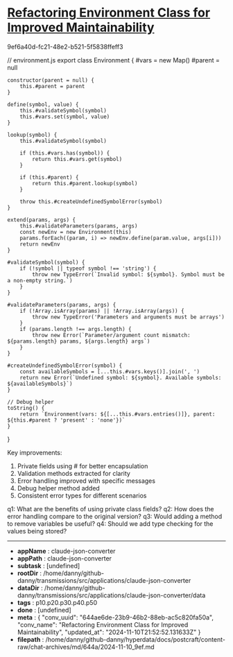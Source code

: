 # [Refactoring Environment Class for Improved Maintainability](https://claude.ai/chat/644ae6de-23b9-46b2-88eb-ac5c820fa50a)

9ef6a40d-fc21-48e2-b521-5f5838ffeff3

 

<antArtifact identifier="refactored-environment" type="application/vnd.ant.code" language="javascript" title="Refactored Environment Class">
// environment.js
export class Environment {
    #vars = new Map()
    #parent = null

    constructor(parent = null) {
        this.#parent = parent
    }

    define(symbol, value) {
        this.#validateSymbol(symbol)
        this.#vars.set(symbol, value)
    }

    lookup(symbol) {
        this.#validateSymbol(symbol)
        
        if (this.#vars.has(symbol)) {
            return this.#vars.get(symbol)
        }
        
        if (this.#parent) {
            return this.#parent.lookup(symbol)
        }
        
        throw this.#createUndefinedSymbolError(symbol)
    }

    extend(params, args) {
        this.#validateParameters(params, args)
        const newEnv = new Environment(this)
        params.forEach((param, i) => newEnv.define(param.value, args[i]))
        return newEnv
    }

    #validateSymbol(symbol) {
        if (!symbol || typeof symbol !== 'string') {
            throw new TypeError(`Invalid symbol: ${symbol}. Symbol must be a non-empty string.`)
        }
    }

    #validateParameters(params, args) {
        if (!Array.isArray(params) || !Array.isArray(args)) {
            throw new TypeError('Parameters and arguments must be arrays')
        }
        if (params.length !== args.length) {
            throw new Error(`Parameter/argument count mismatch: ${params.length} params, ${args.length} args`)
        }
    }

    #createUndefinedSymbolError(symbol) {
        const availableSymbols = [...this.#vars.keys()].join(', ')
        return new Error(`Undefined symbol: ${symbol}. Available symbols: ${availableSymbols}`)
    }

    // Debug helper
    toString() {
        return `Environment(vars: ${[...this.#vars.entries()]}, parent: ${this.#parent ? 'present' : 'none'})`
    }
}
</antArtifact>

Key improvements:
1. Private fields using # for better encapsulation
2. Validation methods extracted for clarity
3. Error handling improved with specific messages
4. Debug helper method added
5. Consistent error types for different scenarios

q1: What are the benefits of using private class fields?
q2: How does the error handling compare to the original version?
q3: Would adding a method to remove variables be useful?
q4: Should we add type checking for the values being stored?

---

* **appName** : claude-json-converter
* **appPath** : claude-json-converter
* **subtask** : [undefined]
* **rootDir** : /home/danny/github-danny/transmissions/src/applications/claude-json-converter
* **dataDir** : /home/danny/github-danny/transmissions/src/applications/claude-json-converter/data
* **tags** : p10.p20.p30.p40.p50
* **done** : [undefined]
* **meta** : {
  "conv_uuid": "644ae6de-23b9-46b2-88eb-ac5c820fa50a",
  "conv_name": "Refactoring Environment Class for Improved Maintainability",
  "updated_at": "2024-11-10T21:52:52.131633Z"
}
* **filepath** : /home/danny/github-danny/hyperdata/docs/postcraft/content-raw/chat-archives/md/644a/2024-11-10_9ef.md